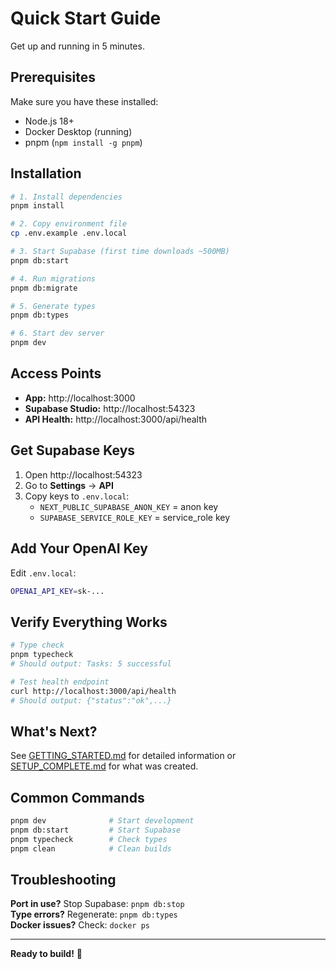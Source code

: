 # Quick Start Guide

Get up and running in 5 minutes.

## Prerequisites

Make sure you have these installed:
- Node.js 18+
- Docker Desktop (running)
- pnpm (`npm install -g pnpm`)

## Installation

```bash
# 1. Install dependencies
pnpm install

# 2. Copy environment file
cp .env.example .env.local

# 3. Start Supabase (first time downloads ~500MB)
pnpm db:start

# 4. Run migrations
pnpm db:migrate

# 5. Generate types
pnpm db:types

# 6. Start dev server
pnpm dev
```

## Access Points

- **App:** http://localhost:3000
- **Supabase Studio:** http://localhost:54323
- **API Health:** http://localhost:3000/api/health

## Get Supabase Keys

1. Open http://localhost:54323
2. Go to **Settings** → **API**
3. Copy keys to `.env.local`:
   - `NEXT_PUBLIC_SUPABASE_ANON_KEY` = anon key
   - `SUPABASE_SERVICE_ROLE_KEY` = service_role key

## Add Your OpenAI Key

Edit `.env.local`:
```bash
OPENAI_API_KEY=sk-...
```

## Verify Everything Works

```bash
# Type check
pnpm typecheck
# Should output: Tasks: 5 successful

# Test health endpoint
curl http://localhost:3000/api/health
# Should output: {"status":"ok",...}
```

## What's Next?

See [GETTING_STARTED.md](./GETTING_STARTED.md) for detailed information or [SETUP_COMPLETE.md](./SETUP_COMPLETE.md) for what was created.

## Common Commands

```bash
pnpm dev              # Start development
pnpm db:start         # Start Supabase
pnpm typecheck        # Check types
pnpm clean            # Clean builds
```

## Troubleshooting

**Port in use?** Stop Supabase: `pnpm db:stop`  
**Type errors?** Regenerate: `pnpm db:types`  
**Docker issues?** Check: `docker ps`  

---

**Ready to build!** 🎵


